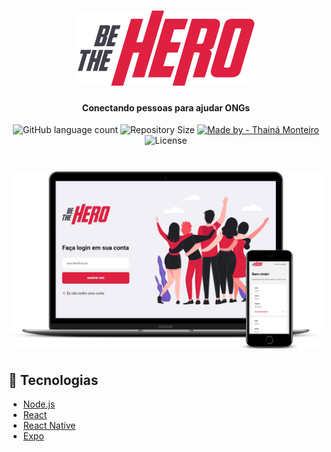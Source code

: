 <h1 align="center">
  <img src="mobile/src/assets/logo@3x.png" />
  </h1>
  
  <h4 align="center"> 
	Conectando pessoas para ajudar ONGs 
  </h4>
  
  <p align="center">
  <img alt="GitHub language count" src="https://img.shields.io/github/languages/count/thainamonteiro/BeTheHero">
  <img alt="Repository Size" src"https://img.shields.io/github/repo-size/thainamonteiro/BeTheHero">
  <a href="https://www.linkedin.com/in/thain%C3%A1-monteiro-0899a716a/">
    <img alt="Made by - Thainá Monteiro" src="https://img.shields.io/badge/Made%20By-Thain%C3%A1%20Monteiro-ff69b4">
  </a>
  <img alt="License" src="https://img.shields.io/github/license/thainamonteiro/BeTheHero">
  </p>

  <h1 align="center">
  <img src="mobile/assets/mockup.png" width="500px" />
  </h1>
  
  
## :rocket: Tecnologias

- [Node.js](https://nodejs.org/en/) 
- [React](https://reactjs.org)
- [React Native](https://facebook.github.io/react-native/)
- [Expo](https://expo.io/)


